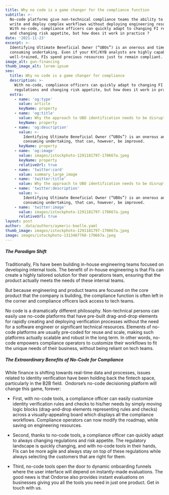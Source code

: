 ```yaml
---
title: Why no code is a game changer for the compliance function
subtitle: >-
  No-code platforms give non-technical compliance teams the ability to easily
  write and deploy complex workflows without deploying engineering resources.
  With no-code, compliance officers can quickly adapt to changing FI regulations
  and changing risk appetite, but how does it work in practice ?
date: '2021-11-23'
excerpt: >-
  Identifying Ultimate Beneficial Owner (“UBOs”) is an onerous and time
  consuming undertaking. Even if your KYC/KYB analysts are highly capable and
  well-trained, FIs spend precious resources just to remain compliant.
image_alt: gun-financing
thumb_image_alt: lorem-ipsum
seo:
  title: Why no code is a game changer for compliance
  description: >-
    With no-code, compliance officers can quickly adapt to changing FI
    regulations and changing risk appetite, but how does it work in practice ?
  extra:
    - name: 'og:type'
      value: article
      keyName: property
    - name: 'og:title'
      value: Why the approach to UBO identification needs to be disrupted
      keyName: property
    - name: 'og:description'
      value: >-
        Identifying Ultimate Beneficial Owner (“UBOs”) is an onerous and time
        consuming undertaking, that can, however, be improved.
      keyName: property
    - name: 'og:image'
      value: images/istockphoto-1291181797-170667a.jpeg
      keyName: property
      relativeUrl: true
    - name: 'twitter:card'
      value: summary_large_image
    - name: 'twitter:title'
      value: Why the approach to UBO identification needs to be disrupted
    - name: 'twitter:description'
      value: >-
        Identifying Ultimate Beneficial Owner (“UBOs”) is an onerous and time
        consuming undertaking, that can, however, be improved.
    - name: 'twitter:image'
      value: images/istockphoto-1291181797-170667a.jpeg
      relativeUrl: true
layout: post
author: _data/authors/aymeric-boelle.yaml
thumb_image: images/istockphoto-1291181797-170667a.jpeg
image: images/istockphoto-1313467768-170667a.jpeg
---
```

##### The Paradigm Shift 

Traditionally, FIs have been building in-house engineering teams focused on developing internal tools. The benefit of in-house engineering is that FIs can create a highly tailored solution for their operations team, ensuring that the product actually meets the needs of these internal teams. 

But because engineering and product teams are focused on the core product that the company is building, the compliance function is often left in the corner and compliance officers lack access to tech teams.

No code is a dramatically different philosophy. Non-technical persons can easily use no-code platforms that have pre-built drag-and-drop elements for rapidly creating and deploying verification processes without the need for a software engineer or significant technical resources. Elements of no-code platforms are usually pre-coded for reuse and scale, making such platforms actually scalable and robust in the long term. In other words, no-code empowers compliance operators to customize their workflows to fit the unique needs of their business, without being reliant on tech teams.

##### The Extraordinary Benefits of No-Code for Compliance 

While finance is shifting towards real-time data and processes, issues related to identity verification have been holding back the fintech space, particularly in the B2B field.  Ondorse’s no-code decisioning platform will change this game, forever: 

*   First, with no-code tools, a compliance officer can easily customize identity verification rules and checks to his/her needs by simply moving logic blocks (drag-and-drop elements representing rules and checks) across a visually-appealing board which displays all the compliance workflows. Compliance operators can now modify the roadmap, while saving on engineering resources. 

<!---->

*   Second, thanks to no-code tools, a compliance officer can quickly adapt to always changing regulations and risk appetite. The regulatory landscape is quickly changing, and with no-code tools in their hands, FIs can be more agile and always stay on top of these regulations while always selecting the customers that are right for them. 

<!---->

*   Third, no-code tools open the door to dynamic onboarding funnels where the user interface will depend on instantly-made evaluations. The good news is that Ondorse also provides instant evaluations on businesses giving you all the tools you need in just one product. Get in touch with us.
